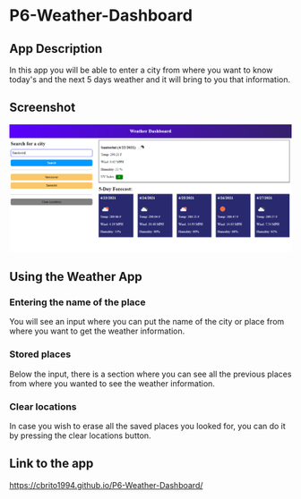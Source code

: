# P6-Weather-Dashboard

## App Description
In this app you will be able to enter a city from where you want to know today's and the next 5 days weather and it will bring to you that information.

## Screenshot
![alt text](./Assets/WeatherDashboard.PNG)

## Using the Weather App
### Entering the name of the place
You will see an input where you can put the name of the city or place from where you want to get the weather information.

### Stored places
Below the input, there is a section where you can see all the previous places from where you wanted to see the weather information.

### Clear locations
In case you wish to erase all the saved places you looked for, you can do it by pressing the clear locations button.

## Link to the app
https://cbrito1994.github.io/P6-Weather-Dashboard/